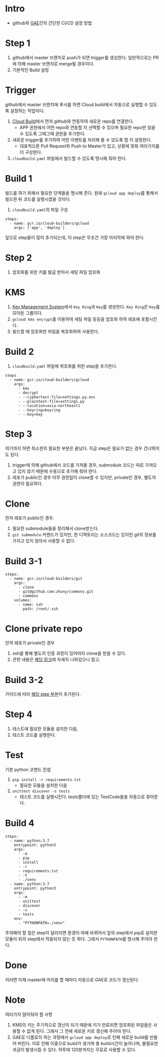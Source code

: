 # Intro
* github와 [GAE](https://console.cloud.google.com/appengine)간의 간단한 CI/CD 설정 방법

# Step 1
1. github에서 master 브랜치로 push가 되면 trigger를 생성한다. 일반적으로는 PR에 의해 master 브랜치로 merge될 경우이다.
1. 기본적인 Build 설정

# Trigger
github에서 master 브렌치에 푸시를 하면 Cloud build에서 자동으로 실행할 수 있도록 설정하는 작업이다.
1. [Cloud Build](https://console.cloud.google.com/cloud-build/triggers)에서 먼저 github와 연동하여 새로운 repo를 연결한다.
    * APP 권한에서 어떤 repo와 연동할 지 선택할 수 있으며 필요한 repo만 읽을 수 있도록 그때그때 권한을 추가한다.
1. 새로운 trigger를 추가하여 어떤 이벤트를 처리해 줄 수 있도록 할 지 설정한다.
    * 대표적으론 Pull Request와 Push to Master가 있고, 상황에 맞춰 여러가지를 더 구성한다.
1. `cloudbuild.yaml` 파일에서 빌드할 수 있도록 명시해 줘야 한다.

# Build 1
빌드를 하기 위해서 필요한 단계들을 명시해 준다. 원래 `gcloud app deploy`를 통해서 빌드한 뒤 코드를 실행시켰을 것이다.
1. `cloudbuild.yaml`의 파일 구성
```
steps:
  - name: gcr.io/cloud-builders/gcloud
    args: ['app', 'deploy']
```
앞으로 step들이 많이 추가되는데, 이 step은 무조건 가장 마지막에 와야 한다.

# Step 2
1. 암호화를 위한 키를 발급 받아서 세팅 파일 암호화

# KMS
1. [Key Management System](https://console.cloud.google.com/security/kms)에서 `Key Ring`과 `Key`를 생성한다. `Key Ring`은 `Key`를 모아둔 그룹이다.
1. `gcloud kms encrypt`를 이용하여 세팅 파일 등등을 암호화 하여 레포에 포함시킨다.
1. 빌드할 때 암호화한 파일을 복호화하여 사용한다.

# Build 2
1. `cloudbuild.yaml` 파일에 복호화를 위한 step을 추가한다.
```
steps
  - name: gcr.io/cloud-builders/gcloud
    args:
      - kms
      - decrypt
      - --ciphertext-file=settings.py.enc
      - --plaintext-file=settings.py
      - --location=asia-northeast1
      - --keyring=keyring
      - --key=key
```

# Step 3
여기까지 하면 최소한의 필요한 부분은 끝났다. 지금 step은 필요가 없는 경우 건너뛰어도 된다.
1. trigger에 의해 github에서 코드를 가져올 경우, submodule 코드는 따로 가져오고 있지 않기 때문에 수동으로 추가해 줘야 한다.
1. 레포가 public인 경우 아무 권한없이 clone할 수 있지만, private인 경우, 별도의 권한이 필요하다.

# Clone
먼저 레포가 public인 경우.
1. 필요한 submodule들을 정리해서 clone받는다. 
1. `git submodule` 커멘드가 있지만, 현 디렉토리는 소스코드는 있지만 git의 정보를 가지고 있지 않아서 사용할 수 없다.

# Build 3-1
```
steps:
  - name: gcr.io/cloud-builders/git
    args:
      - clone
      - git@github.com:zhuny/commons.git
      - commons
    volumes:
      - name: ssh
        path: /root/.ssh
```

# Clone private repo
만약 레포가 private인 경우
1. ssh를 통해 별도의 인증 과정이 있어야지 clone을 받을 수 있다.
1. 관련 내용은 [해당 링크](https://cloud.google.com/cloud-build/docs/access-private-github-repos)에 자세히 나와있으니 참고.

# Build 3-2
가이드에 따라 [해당 step 부분](https://cloud.google.com/cloud-build/docs/access-private-github-repos#prepare_the_build)이 추가된다.

# Step 4
1. 테스트에 필요한 모듈을 설치한 다음,
1. 테스트 코드를 실행한다.

# Test
기본 python 코맨드 컨셉
1. `pip install -r requirements.txt`
    * 필요한 모듈을 설치한 다음
1. `unittest discover -s tests`
    * 테스트 코드를 실행시킨다. tests폴더에 있는 TestCode들을 자동으로 찾아준다.

# Build 4
```
steps:
  - name: python:3.7
    entrypoint: python3
    args:
      - -m
      - pip
      - install
      - -r
      - requirements.txt
      - -t
      - ./venv
  - name: python:3.7
    entrypoint: python3
    args:
      - -m 
      - unittest
      - discover
      - -s
      - tests
    env:
      - "PYTHONPATH=./venv"
```
주의해야 할 점은 step이 달라지면 환경이 아예 바뀌어서 앞의 step에서 pip로 설치한 모듈이 뒤의 step에서 적용되지 않는 듯 하다. 그래서 `PYTHONPATH`를 명시해 주어야 한다.

# Done
이러면 이제 master에 머지를 할 때마다 자동으로 GAE로 코드가 갱신된다.

# Note
여러가지 알아둬야 할 사항
1. KMS의 키는 주기적으로 갱신이 되기 때문에 키가 만료되면 암호화된 파일들은 사용할 수 없게 된다. 그래서 그 전에 새로운 키로 갱신해 주어야 한다.
1. GAE로 디플로이 하는 과정에서 `gcloud app deploy`로 인해 새로운 build를 만들어 버린다. 이로 인해 이중으로 build가 생기며 총 build시간이 늘어나며, 불필요한 과금이 발생시킬 수 있다. 하루에 120분까지는 무료로 사용할 수 있다.

